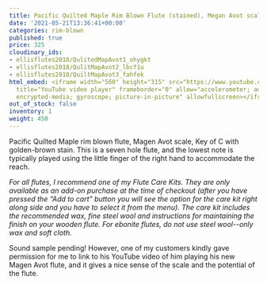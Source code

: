 ```yaml
---
title: Pacific Quilted Maple Rim Blown Flute (stained), Megan Avot scale, Key of C
date: '2021-05-21T13:36:41+00:00'
categories: rim-blown
published: true
price: 325
cloudinary_ids:
- ellisflutes2018/QulitedMapAvot1_ohygkt
- ellisflutes2018/QulitMapAvot2_lbcf1u
- ellisflutes2018/QuiltMapAvot3_fahfek
html_embed: <iframe width="560" height="315" src="https://www.youtube.com/embed/hCh03T0Kddk"
  title="YouTube video player" frameborder="0" allow="accelerometer; autoplay; clipboard-write;
  encrypted-media; gyroscope; picture-in-picture" allowfullscreen></iframe>
out_of_stock: false
inventory: 1
weight: 450
---
```


Pacific Quilted Maple rim blown flute, Magen Avot scale, Key of C with golden-brown stain.  This is a seven hole flute, and the lowest note is typically played using the little finger of the right hand to accommodate the reach.

*For all flutes, I recommend one of my Flute Care Kits.  They are only available as an add-on purchase at the time of checkout (after you have pressed the “Add to cart” button you will see the option for the care kit right along side and you have to select it from the menu). The care kit includes the recommended wax, fine steel wool and instructions for maintaining the finish on your wooden flute.  For ebonite flutes, do not use steel wool--only wax and soft cloth.*

Sound sample pending!  However, one of my customers kindly gave permission for me to link to his YouTube video of him playing his new Magen Avot flute, and it gives a nice sense of the scale and the potential of the flute.